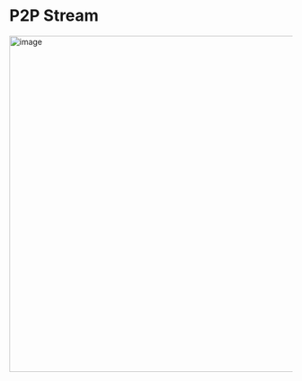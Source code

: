 # P2P Stream

<img width="1182" height="597" alt="image" src="https://github.com/user-attachments/assets/a9207511-ba94-452f-882b-ef1e1596aeab" />

